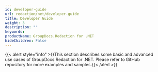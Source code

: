 ```yaml
---
id: developer-guide
url: redaction/net/developer-guide
title: Developer Guide
weight: 3
description: ""
keywords: 
productName: GroupDocs.Redaction for .NET
hideChildren: False
---
```

{{< alert style="info" >}}This section describes some basic and advanced use cases of GroupDocs.Redaction for .NET. Please refer to GitHub repository for more examples and samples.{{< /alert >}}
